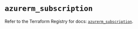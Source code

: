 # `azurerm_subscription`

Refer to the Terraform Registry for docs: [`azurerm_subscription`](https://registry.terraform.io/providers/hashicorp/azurerm/4.39.0/docs/resources/subscription).

